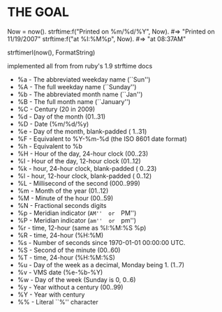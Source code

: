 THE GOAL
========  

Now = now().
strftime:f("Printed on %m/%d/%Y", Now). #=> "Printed on 11/19/2007"
strftime:f("at %I:%M%p", Now).          #=> "at 08:37AM"

strftimerl(now(), FormatString)

implemented all from from ruby's 1.9 strftime docs

+ %a - The abbreviated weekday name (``Sun'')
+ %A - The  full  weekday  name (``Sunday'')
+ %b - The abbreviated month name (``Jan'')
+ %B - The  full  month  name (``January'')
+ %C - Century (20 in 2009)
+ %d - Day of the month (01..31)
+ %D - Date (%m/%d/%y)
+ %e - Day of the month, blank-padded ( 1..31)
+ %F - Equivalent to %Y-%m-%d (the ISO 8601 date format)
+ %h - Equivalent to %b
+ %H - Hour of the day, 24-hour clock (00..23)
+ %I - Hour of the day, 12-hour clock (01..12)
+ %k - hour, 24-hour clock, blank-padded ( 0..23)
+ %l - hour, 12-hour clock, blank-padded ( 0..12)
+ %L - Millisecond of the second (000..999)
+ %m - Month of the year (01..12)
+ %M - Minute of the hour (00..59)
+ %N - Fractional seconds digits
+ %p - Meridian indicator (``AM''  or  ``PM'')
+ %P - Meridian indicator (``am''  or  ``pm'')
+ %r - time, 12-hour (same as %I:%M:%S %p)
+ %R - time, 24-hour (%H:%M)
+ %s - Number of seconds since 1970-01-01 00:00:00 UTC.
+ %S - Second of the minute (00..60)
+ %T - time, 24-hour (%H:%M:%S)
+ %u - Day of the week as a decimal, Monday being 1. (1..7)
+ %v - VMS date (%e-%b-%Y)
+ %w - Day of the week (Sunday is 0, 0..6)
+ %y - Year without a century (00..99)
+ %Y - Year with century
+ %% - Literal ``%'' character

